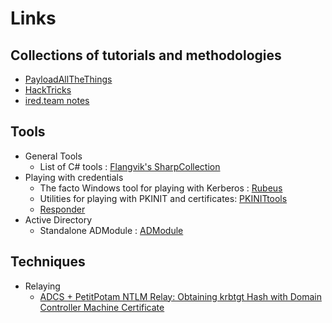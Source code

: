 # Links

## Collections of tutorials and methodologies
* [PayloadAllTheThings](https://github.com/swisskyrepo/PayloadsAllTheThings)
* [HackTricks](https://book.hacktricks.xyz/)
* [ired.team notes](https://www.ired.team/)


## Tools
* General Tools
  * List of C# tools : [Flangvik's SharpCollection](https://github.com/Flangvik/SharpCollection)
* Playing with credentials
  * The facto Windows tool for playing with Kerberos : [Rubeus](https://github.com/GhostPack/Rubeus)
  * Utilities for playing with PKINIT and certificates: [PKINITtools](https://github.com/dirkjanm/PKINITtools)
  * [Responder](https://github.com/lgandx/Responder)
* Active Directory
  * Standalone ADModule : [ADModule](https://github.com/samratashok/ADModule)
  
## Techniques
* Relaying
  * [ADCS + PetitPotam NTLM Relay: Obtaining krbtgt Hash with Domain Controller Machine Certificate](https://www.ired.team/offensive-security-experiments/active-directory-kerberos-abuse/adcs-+-petitpotam-ntlm-relay-obtaining-krbtgt-hash-with-domain-controller-machine-certificate)
  
